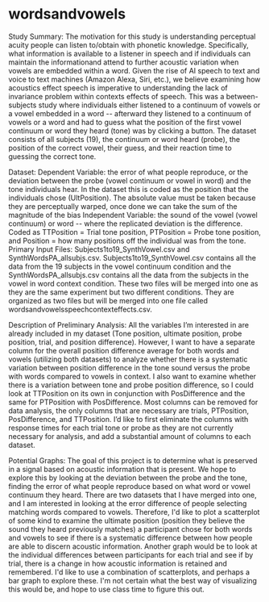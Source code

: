 # wordsandvowels

Study Summary: The motivation for this study is understanding perceptual acuity people can listen to/obtain with phonetic knowledge. Specifically, what information is available to a listener in speech and if individuals can maintain the informationand attend to further acoustic variation when vowels are embedded within a word. Given the rise of AI speech to text and voice to text machines (Amazon Alexa, Siri, etc.), we believe examining how acoustics effect speech is imperative to understanding the lack of invariance problem within contexts effects of speech. This was a between-subjects study where individuals either listened to a continuum of vowels or a vowel embedded in a word -- afterward they listened to a continuum of vowels or a word and had to guess what the position of the first vowel continuum or word they heard (tone) was by clicking a button. The dataset consists of all subjects (19), the continuum or word heard (probe), the position of the correct vowel, their guess, and their reaction time to guessing the correct tone. 

Dataset: 
Dependent Variable: the error of what people reproduce, or the deviation between the probe (vowel continuum or vowel in word) and the tone individuals hear. In the dataset this is coded as the position that the individuals chose (UltPosition). The absolute value must be taken because they are perceptually warped, once done we can take the sum of the magnitude of the bias
Independent Variable: the sound of the vowel (vowel continuum) or word -- where the replicated deviation is the difference. Coded as TTPosition = Trial tone position, PTPosition = Probe tone position, and Position = how many positions off the individual was from the tone. 
Primary Input Files: Subjects1to19_SynthVowel.csv and SynthWordsPA_allsubjs.csv. Subjects1to19_SynthVowel.csv contains all the data from the 19 subjects in the vowel continuum condition and the SynthWordsPA_allsubjs.csv contains all the data from the subjects in the vowel in word context condition. These two files will be merged into one as they are the same experiment but two different conditions. They are organized as two files but will be merged into one file called wordsandvowelsspeechcontexteffects.csv. 

Description of Preliminary Analysis:
All the variables I’m interested in are already included in my dataset (Tone position, ultimate position, probe position, trial, and position difference).  However, I want to have a separate column for the overall position difference average for both words and vowels (utilizing both datasets) to analyze whether there is a systematic variation between position difference in the tone sound versus the probe with words compared to vowels in context. I also want to examine whether there is a variation between tone and probe position difference, so I could look at TTPosition on its own in conjunction with PosDifference and the same for PTPosition with PosDifference. Most columns can be removed for data analysis, the only columns that are necessary are trials, PTPosition, PosDifference, and TTPosition. I’d like to first eliminate the columns with response times for each trial tone or probe as they are not currently necessary for analysis, and add a substantial amount of columns to each dataset. 

Potential Graphs: 
The goal of this project is to determine what is preserved in a signal based on acoustic information that is present. We hope to explore this by looking at the deviation between the probe and the tone, finding the error of what people reproduce based on what word or vowel continuum they heard. There are two datasets that I have merged into one, and I am interested in looking at the error difference of people selecting matching words compared to vowels. Therefore, I'd like to plot a scatterplot of some kind to examine the ultimate position (position they believe the sound they heard previously matches) a participant chose for both words and vowels to see if there is a systematic difference between how people are able to discern acoustic information. Another graph would be to look at the individual differences between participants for each trial and see if by trial, there is a change in how acoustic information is retained and remembered. I'd like to use a combination of scatterplots, and perhaps a bar graph to explore these. I'm not certain what the best way of visualizing this would be, and hope to use class time to figure this out. 


